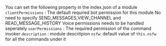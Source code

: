 You can set the following property in the index.json of a module
`clientPermissions` : The default required bot permission for this module
No need to specify SEND_MESSAGES,VIEW_CHANNEL and READ_MESSAGE_HISTORY
Voice permissions needs to be handled seperately
`userPermissions` : The required permission of the command invoker
`description` : module descritpion
`nsfw`: default value of `this.nsfw` for all the commands under it